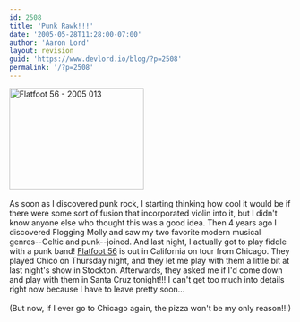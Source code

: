 ```yaml
---
id: 2508
title: 'Punk Rawk!!!'
date: '2005-05-28T11:28:00-07:00'
author: 'Aaron Lord'
layout: revision
guid: 'https://www.devlord.io/blog/?p=2508'
permalink: '/?p=2508'
---
```


<a href="http://www.flickr.com/photos/71866444@N00/24744990/" title="Photo Sharing"><img alt="Flatfoot 56 - 2005 013" height="181" src="http://photos21.flickr.com/24744990_dc655e83f8_m.jpg" width="240" /></a><br /><br />As soon as I discovered punk rock, I starting thinking how cool it would be if there were some sort of fusion that incorporated violin into it, but I didn't know anyone else who thought this was a good idea.  Then 4 years ago I discovered Flogging Molly and saw my two favorite modern musical genres--Celtic and punk--joined.  And last night, I actually got to play fiddle with a punk band!  <a href="http://www.flatfoot56.com/">Flatfoot 56</a> is out in California on tour from Chicago.  They played Chico on Thursday night, and they let me play with them a little bit at last night's show in Stockton.  Afterwards, they asked me if I'd come down and play with them in Santa Cruz tonight!!!  I can't get too much into details right now because I have to leave pretty soon...<br /><br />(But now, if I ever go to Chicago again, the pizza won't be my only reason!!!)<div class="blogger-post-footer"></div>
